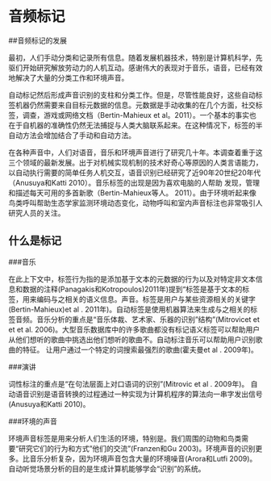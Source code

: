 # 音频标记

##音频标记的发展

最初，人们手动分类和记录所有信息。随着发展机器技术，特别是计算机科学，先驱们开始研究解放劳动力的人机互动。感谢伟大的表现对于音乐，语音，已经有效地解决了大量的分类工作和环境声音。

自动标记然后形成声音识别的支柱和分类工作。但是，尽管性能良好，这些自动标签机器仍然需要来自目标元数据的信息。元数据是手动收集的在几个方面，社交标签，调查，游戏或网络文档（Bertin-Mahieux et al。2011）。一个基本的事实也在于自机器的准确性仍然无法捕捉与人类大脑联系起来。在这种情况下，标签的半自动方法会增加结合了手动和自动方法。

在各种声音中，人们对语音，音乐和环境声音进行了研究几十年。本调查着重于这三个领域的最新发展。出于对机械实现机制的技术好奇心等原因的人类言语能力，以自动执行需要的简单任务人机交互，语音识别已经研究了近90年20世纪20年代（Anusuya和Katti 2010）。音乐标签的出现是因为喜欢电脑的人帮助
发现，管理和描述每天可用的多首新歌（Bertin-Mahieux等人。 2011）。由于环境听起来像鸟类呼叫帮助生态学家监测环境动态变化，动物呼叫和室内声音标注也非常吸引人研究人员的关注。



## 什么是标记

###音乐

在此上下文中，标签行为指的是添加基于文本的元数据的行为以及对特定非文本信息和数据的注释(Panagakis和Kotropoulos)2011年)提到“标签是基于文本的标签，用来编码与之相关的语义信息。声音。标签是用户与某些资源相关的关键字(Bertin-Mahieux)et al . 2011年)。自动标签是使用机器算法来生成与之相关的标签音频。音乐分析的重点是“音乐体裁、艺术家、乐器的识别”结构”(Mitrovicet et et et al. 2006)。大型音乐数据库中的许多歌曲都没有标记语义标签可以帮助用户从他们想听的歌曲中挑选出他们想听的歌曲不。自动标注音乐可以帮助用户识别歌曲的特征。
让用户通过一个特定的词搜索最强烈的歌曲(霍夫曼et al . 2009年)。

###演讲

词性标注的重点是“在句法层面上对口语词的识别”(Mitrovic et al . 2009年)。
自动语音识别是语音转换的过程通过一种实现为计算机程序的算法向一串字发出信号
(Anusuya和Katti 2010)。

###环境的声音

环境声音标签是用来分析人们生活的环境，特别是。我们周围的动物和鸟类需要“研究它们的行为和方式”他们的交流”(Franzen和Gu 2003)。环境声音的识别更多。比音乐分析复杂，因为环境声音包含大量的环境噪音(Arora和Lutfi 2009)。自动听觉场景分析的目的是生成计算机能够学会“识别”的系统。